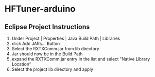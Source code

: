 # HFTuner-arduino 


## Eclipse Project Instructions

1) Under Project | Properties | Java Build Path | Libraries
2) click Add JARs... Button
3) Select the RXTXComm.jar from lib directory
4) Jar should now be in the Build Path
5) expand the RXTXComm.jar entry in the list and select "Native Library Location"
6) Select the project lib directory and apply
